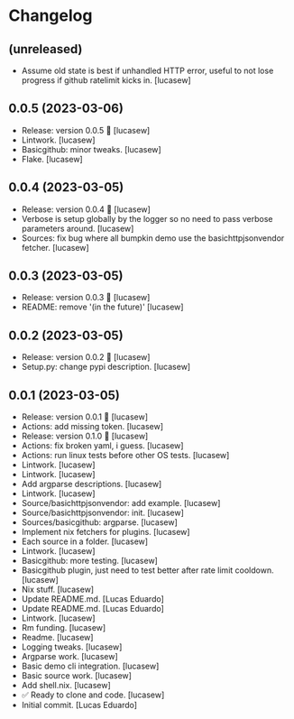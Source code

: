 Changelog
=========


(unreleased)
------------
- Assume old state is best if unhandled HTTP error, useful to not lose
  progress if github ratelimit kicks in. [lucasew]


0.0.5 (2023-03-06)
------------------
- Release: version 0.0.5 🚀 [lucasew]
- Lintwork. [lucasew]
- Basicgithub: minor tweaks. [lucasew]
- Flake. [lucasew]


0.0.4 (2023-03-05)
------------------
- Release: version 0.0.4 🚀 [lucasew]
- Verbose is setup globally by the logger so no need to pass verbose
  parameters around. [lucasew]
- Sources: fix bug where all bumpkin demo use the basichttpjsonvendor
  fetcher. [lucasew]


0.0.3 (2023-03-05)
------------------
- Release: version 0.0.3 🚀 [lucasew]
- README: remove '(in the future)' [lucasew]


0.0.2 (2023-03-05)
------------------
- Release: version 0.0.2 🚀 [lucasew]
- Setup.py: change pypi description. [lucasew]


0.0.1 (2023-03-05)
------------------
- Release: version 0.0.1 🚀 [lucasew]
- Actions: add missing token. [lucasew]
- Release: version 0.1.0 🚀 [lucasew]
- Actions: fix broken yaml, i guess. [lucasew]
- Actions: run linux tests before other OS tests. [lucasew]
- Lintwork. [lucasew]
- Lintwork. [lucasew]
- Add argparse descriptions. [lucasew]
- Lintwork. [lucasew]
- Source/basichttpjsonvendor: add example. [lucasew]
- Source/basichttpjsonvendor: init. [lucasew]
- Sources/basicgithub: argparse. [lucasew]
- Implement nix fetchers for plugins. [lucasew]
- Each source in a folder. [lucasew]
- Lintwork. [lucasew]
- Basicgithub: more testing. [lucasew]
- Basicgithub plugin, just need to test better after rate limit
  cooldown. [lucasew]
- Nix stuff. [lucasew]
- Update README.md. [Lucas Eduardo]
- Update README.md. [Lucas Eduardo]
- Lintwork. [lucasew]
- Rm funding. [lucasew]
- Readme. [lucasew]
- Logging tweaks. [lucasew]
- Argparse work. [lucasew]
- Basic demo cli integration. [lucasew]
- Basic source work. [lucasew]
- Add shell.nix. [lucasew]
- ✅ Ready to clone and code. [lucasew]
- Initial commit. [Lucas Eduardo]


